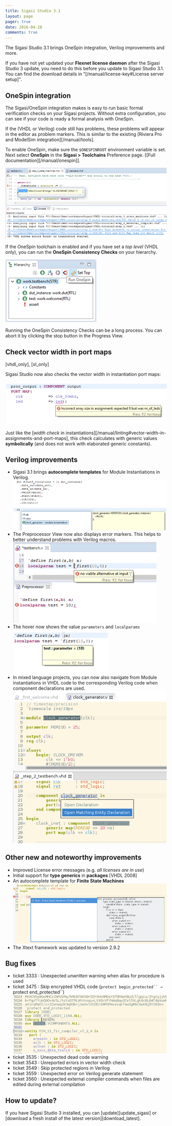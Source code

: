 ```yaml
---
title: Sigasi Studio 3.1
layout: page
pager: true
date: 2016-04-28
comments: true
---
```


The Sigasi Studio 3.1 brings OneSpin integration, Verilog improvements and more.

If you have not yet updated your **Flexnet license daemon** after the Sigasi Studio 3 update, you need to do this before you update to Sigasi Studio 3.1. You can find the download details in "[/manual/license-key#License server setup]".

## OneSpin integration

The Sigasi/OneSpin integration makes is easy to run basic formal verification checks on your Sigasi projects. Without extra configuration, you can see if your code is ready a formal analysis with OneSpin.

If the (VHDL or Verilog) code still has problems, these problems will appear in the editor as problem markers. This is similar to the existing [Riviera Pro and ModelSim integration][/manual/tools].

To enable OneSpin, make sure the `$ONESPINROOT` environment variable is set. Next select **OneSpin** in the **Sigasi > Toolchains** Preference page. \[[Full documentation][/manual/onespin]\].

![OneSpin Save-Time Integration](3.01/onespin_console.png "OneSpin Save-Time Integration")

If the OneSpin toolchain is enabled and if you have set a *top level* (VHDL only), you can run the **OneSpin Consistency Checks** on your hierarchy. 

![Run OneSpin Consistency Checks](3.01/onespin_consistency_checks.png "Run OneSpin Consistency Checks")

Running the OneSpin Consistency Checks can be a long process. You can abort it by clicking the stop button in the Progress View.

## Check vector width in port maps
[vhdl_only], [xl_only]

Sigasi Studio now also checks the vector width in instantiation port maps:
 
![Check vector width in instantiations](3.01/instantiations_vector_width.png "Check vector width in instantiations")

Just like the [*width check* in instantiations][/manual/linting#vector-width-in-assignments-and-port-maps], this check calculates with generic values **symbolically** (and does not work with elaborated generic constants).

## Verilog improvements

* Sigasi 3.1 brings **autocomplete templates** for Module Instantiations in Verilog.  
![Autocomplete Module Instantiations](3.01/verilog_autocomplete_instantiations.png "Autocomplete Module Instantiations")
* The Preprocessor View now also displays error markers. This helps to better understand problems with Verilog macros.  
![Show errors in the Preprocessor View](3.01/verilog_preprocessor_errors.png "Show errors in the Preprocessor View")
* The hover now shows the value `parameters` and `localparams`  
![Hover `localparam`s](3.01/verilog_hover_localparam.png "Hover `localparam`s")
* In mixed language projects, you can now also navigate from Module instantiations in VHDL code to the corresponding Verilog code when component declarations are used.  
  ![Open matching Verilog Module in component instantiations](3.01/open_matching_module.png)

## Other new and noteworthy improvements

* Improved License error messages (e.g. *all licenses are in use*)
* Initial support for **type generics** in **packages** \[VHDL 2008]
* An autocomplete template for **Finite State Machines**  
  ![Autcomplete template for Finite State Machines](3.01/fsm_autocomplete.png)
* The Xtext framework was updated to version 2.9.2

## Bug fixes

- ticket 3333 : Unexpected *unwritten* warning when alias for procedure is used
- ticket 3475 : Skip encrypted VHDL code (```protect begin_protected`` → ```protect end_protected``)
![Ignore encrypted VHDL](3.01/encrypted_vhdl.png "Ignore encrypted VHDL")
- ticket 3535 : Unexpected dead code warning
- ticket 3543 : Unreported errors in vector width check 
- ticket 3549 : Skip protected regions in Verilog
- ticket 3559 : Unexpected error on Verilog generate statement
- ticket 3560 : Unexpected external compiler commands when files are edited during external compilation

## How to update?

If you have Sigasi Studio 3 installed, you can [update][update_sigasi] or [download a fresh install of the latest version][download_latest].
